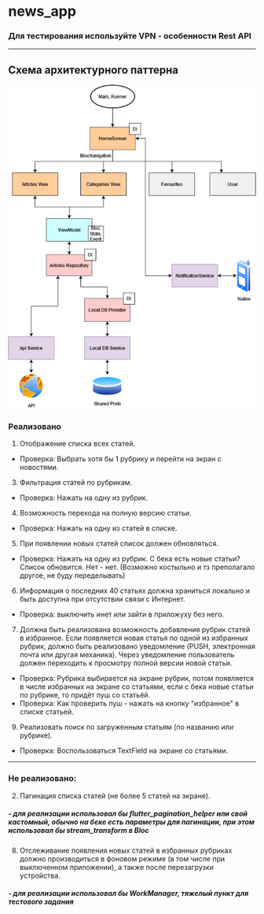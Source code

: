 # news_app

### Для тестирования используйте VPN - особенности Rest API
<hr>

## Схема архитектурного паттерна
![Схема архитектурного паттерна](scheme.drawio.png)

### Реализовано
1) Отображение списка всех статей.
- Проверка: Выбрать хотя бы 1 рубрику и перейти на экран с новостями.
3) Фильтрация статей по рубрикам.
- Проверка: Нажать на одну из рубрик.
4) Возможность перехода на полную версию статьи.
- Проверка: Нажать на одну из статей в списке.
5) При появлении новых статей список должен обновляться.
- Проверка: Нажать на одну из рубрик. С бека есть новые статьи? Список обновится. Нет - нет. (Возможно костыльно и тз преполагало другое, не буду переделывать)
6) Информация о последних 40 статьях должна храниться
локально и быть доступна при отсутствии связи с Интернет.
- Проверка: выключить инет или зайти в приложуху без него.
7) Должна быть реализована возможность добавления рубрик
статей в избранное. Если появляется новая статья по одной из
избранных рубрик, должно быть реализовано уведомление
(PUSH, электронная почта или другая механика). Через
уведомление пользователь должен переходить к просмотру
полной версии новой статьи.
- Проверка: Рубрика выбирается на экране рубрик, потом появляется в числе избранных на экране со статьями, если с бека новые статьи по рубрике, то придёт пуш со статьёй.
- Проверка: Как проверить пуш - нажать на кнопку "избранное" в списке статьей.
9) Реализовать поиск по загруженным статьям (по названию или
рубрике).
- Проверка: Воспользоваться TextField на экране со статьями.
<hr>

### Не реализовано:
2) Пагинация списка статей (не более 5 статей на экране).
##### - для реализации использовал бы flutter_pagination_helper или свой кастомный, обычно на беке есть параметры для пагинации, при этом использовал бы stream_transform в Bloc
8) Отслеживание появления новых статей в избранных рубриках
должно производиться в фоновом режиме (в том числе при
выключенном приложении), а также после перезагрузки
устройства.
##### - для реализации использовал бы WorkManager, тяжелый пункт для тестового задания
